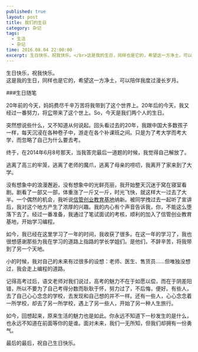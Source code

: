 ```yaml
---
published: true
layout: post
title: 我们的生日
category: 杂记
tags: 
  - 生活
  - 杂记
time: 2016.08.04 22:00:00
excerpt: 生日快乐，祝我快乐。</br>这是我的生日，同样也是它的，希望这一方净土，可以陪伴我度过漫长岁月。
---
```

生日快乐，祝我快乐。</br>这是我的生日，同样也是它的，希望这一方净土，可以陪伴我度过漫长岁月。

<!--more-->

###生日随笔

20年前的今天，妈妈费尽千辛万苦将我带到了这个世界上。20年后的今天，我又经过一番努力，将[它](ranranra.github.io)带来了这个世上。So，今天是我们两个人的生日。

突然想说些什么，又不知道从何说起。回头看过去的20年，我跟中国大多数孩子一样，每天沉浸在各种卷子中，游走在各个补课班之间。只是为了考大学而考大学，而忽略了自己为什么要去考。

终于，在2014年6月8号那天，当我答完最后一道题的时候，我觉得自己解放了。

逃离了高三的牢笼，逃离了老师的魔爪，逃离了母亲的唠叨，我离开了家来到了大学。

没有想象中的浪漫邂逅，没有想象中的光鲜亮丽，我开始整天沉迷于窝在寝室看剧。剧看了一部又一部，体重涨了一斤又一斤，时光飞快，就这样大一过去了大半。一个偶然的机会，我听说[信管创业教育基地](http://xgcyjd.com)纳新。被同学拽过去一起听了宣讲后，我对这个地方产生了浓厚的兴趣。我的内心有个声音告诉我，你，不能这么堕落下去了。经过一番准备，我通过了笔试面试的考核，顺利的加入了信管创业教育基地，开始学习编程。

如今，我已经在这里学习了一年的时间，我收获了很多。在这一年的学习了，我也很想感谢那些为我在学习的道路上指路的学长学姐们。是他们，不辞辛苦，将我带到了另一个天地。

小的时候，我对自己的未来有过很多的设想：老师、医生、售货员……但唯独没想过，我会走上编程的道路。

记得高考过后，语文老师对我们说过，高考的魅力不在于如愿以偿，而在于阴差阳错，所以不要为了自己考得分数而耿耿于怀，努力过了，不后悔，便好。有些人，去了自己心心念念的学校，去发现和自己想的并不一样。还有一些人，心心念念着一所学校，却去了另一所学校，遇上了另一些人，开始了另一种人生旅行。

如今，回想起来，原来生活的魅力也是如此。你永远不知道下一秒发生的是什么，也永远不知道在前面等你的是谁。面对未来，我们一无所知，但我们却拥有一份勇气。

最后的最后，祝自己生日快乐。